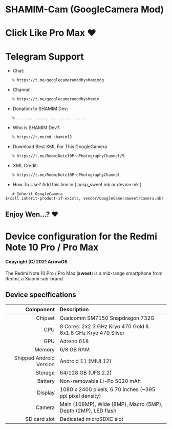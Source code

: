 SHAMIM-Cam (GoogleCamera Mod)
===========


 Click Like Pro Max ❤
===================

# Telegram Support


* Chat:
```
   % https://t.me/googlecameramodbyshamimdg
```
* Channel:
```
   % https://t.me/googlecameramodbyshamim
```
* Donation to SHAMIM Dev:
```
   % ..............................
```
* Who is SHAMIM Dev?:
```
   % https://t.me/md_shamim12
```
* Download Best XML For This GoogleCamera
```
   % https://t.me/RedmiNote10ProPhotographyChannel/9
```
* XML Credit:
```
   % https://t.me/RedmiNote10ProPhotographyChannel
```
* How To Use? Add this line in ( aosp_sweet.mk or device.mk )
```
   # Inherit GoogleCamera
$(call inherit-product-if-exists, vendor/GoogleCameraSweet/Camera.mk)
```
Enjoy Wen...? ❤
---------------


Device configuration for the Redmi Note 10 Pro / Pro Max
==============================================================

#### Copyright (C) 2021 ArrowOS

The Redmi Note 10 Pro / Pro Max (**sweet**) is a mid-range smartphone from Redmi, a Xiaomi sub-brand.

## Device specifications

Component   | Description
-------:|:-------------------------
Chipset | Qualcomm SM7150 Snapdragon 732G
CPU     | 8 Cores: 2x2.3 GHz Kryo 470 Gold & 6x1.8 GHz Kryo 470 Silver
GPU     | Adreno 618
Memory  | 6/8 GB RAM
Shipped Android Version | Android 11 (MIUI 12)
Storage | 64/128 GB (UFS 2.2)
Battery | Non-removable Li-Po 5020 mAh
Display | 1080 x 2400 pixels, 6.70 inches (~395 ppi pixel density)
Camera  | Main (108MP), Wide (8MP), Macro (5MP), Depth (2MP), LED flash
SD card slot | Dedicated microSDXC slot

